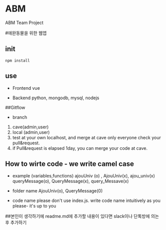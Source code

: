 # ABM
ABM Team Project 

#애완동물을 위한 웹앱

## init
    npm install

## use
* Frontend 
 vue

* Backend 
python, mongodb, mysql, nodejs

##Gitflow
* branch 
1. cave(admin,user)
2. local (admin,user)
3. test at your own localhost, and merge at cave only everyone check your pull&request.
4. if Pull&request is elapsed 1day, you can merge your code at cave.

## How to wirte code - we write camel case
* example (variables,functions)
    ajouUniv (o) , AjouUniv(x), ajou_univ(x)
    queryMessage(o), QueryMessage(x), query_Messave(x)

* folder name
    AjouUniv(o), QueryMessage(0)
* code name
    please don't use index.js.
    write code name intuitively as you please- it's up to you

##본인이 생각하기에 readme.md에 추가할 내용이 있다면 slack이나 단톡방에 의논후 추가하기 
